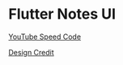 # Flutter Notes UI

[YouTube Speed Code](https://youtu.be/DXQPBA0T3Rk)

[Design Credit](https://dribbble.com/shots/6432389-Notes-App)
